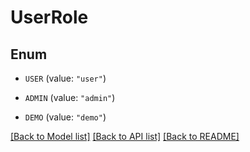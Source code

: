 # UserRole

## Enum


* `USER` (value: `"user"`)

* `ADMIN` (value: `"admin"`)

* `DEMO` (value: `"demo"`)


[[Back to Model list]](../README.md#documentation-for-models) [[Back to API list]](../README.md#documentation-for-api-endpoints) [[Back to README]](../README.md)


